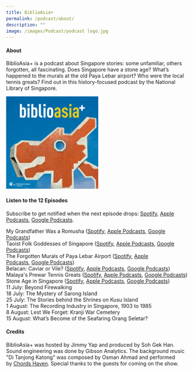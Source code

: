 ```yaml
---
title: BiblioAsia+
permalink: /podcast/about/
description: ""
image: /images/Podcast/podcast logo.jpg
---
```

#### **About** ####
BiblioAsia+ is a podcast about Singapore stories: some unfamiliar, others forgotten, all fascinating. Does Singapore have a stone age? What’s happened to the murals at the old Paya Lebar airport? Who were the local tennis greats? Find out in this history-focused podcast by the National Library of Singapore.

<img src="/images/Podcast/podcast%20logo.jpg" style="width:50%; height:auto;">

#### **Listen to the 12 Episodes** ####
Subscribe to get notified when the next episode drops:
[Spotify](https://open.spotify.com/show/66PYiIthr1KqQhJ82XH4DN), [Apple Podcasts](https://podcasts.apple.com/us/podcast/biblioasia/id1688142751), [Google Podcasts](https://podcasts.google.com/feed/aHR0cHM6Ly9mZWVkcy5jYXB0aXZhdGUuZm0vYmlibGlvYXNpYS8). 

My Grandfather Was a Romusha ([Spotify](https://open.spotify.com/episode/4D67FbUNy43fDHajMH606E),&nbsp;[Apple Podcasts](https://podcasts.apple.com/us/podcast/my-grandfather-was-a-r%C5%8Dmusha/id1688142751?i=1000617459997),&nbsp;[Google Podcasts](https://podcasts.google.com/feed/aHR0cHM6Ly9mZWVkcy5jYXB0aXZhdGUuZm0vYmlibGlvYXNpYS8/episode/ZDBkYmQyMDItY2UwMy00NzFmLWIwYmEtM2E4ODBmMzE5MWM4?sa=X&amp;ved=0CAUQkfYCahcKEwiIwraqrc__AhUAAAAAHQAAAAAQAQ))<br>
Taoist Folk Goddesses of Singapore ([Spotify](https://open.spotify.com/episode/6COay7lTYYnZgd0xnUa0ss),&nbsp;[Apple Podcasts](https://podcasts.apple.com/us/podcast/taoist-folk-goddesses-of-singapore/id1688142751?i=1000617460019),&nbsp;[Google Podcasts](https://podcasts.google.com/feed/aHR0cHM6Ly9mZWVkcy5jYXB0aXZhdGUuZm0vYmlibGlvYXNpYS8/episode/MzFkNjBkMTktZjU5ZS00MmU0LTkwOWMtYWYwOGE5MjNjYTYx?sa=X&amp;ved=0CAUQkfYCahcKEwjQ656Prc__AhUAAAAAHQAAAAAQAQ))<br>
The Forgotten Murals of Paya Lebar Airport ([Spotify](https://open.spotify.com/episode/7Gpzkdqb8ILfsRCTXYsQaj),&nbsp;[Apple Podcasts](https://podcasts.apple.com/us/podcast/the-forgotten-murals-of-paya-lebar-airport/id1688142751?i=1000617459856),&nbsp;[Google Podcasts](https://podcasts.google.com/feed/aHR0cHM6Ly9mZWVkcy5jYXB0aXZhdGUuZm0vYmlibGlvYXNpYS8/episode/NGFlZWM5ODYtZWE5Mi00NWIzLTk5MjEtNmQ1MzcwZjg2MDZi?sa=X&amp;ved=0CAcQkfYCahcKEwjQ656Prc__AhUAAAAAHQAAAAAQDA))<br>
Belacan: Caviar or Vile? ([Spotify](https://open.spotify.com/episode/44jFPdoQ8w4HHltZ6WVxd8),&nbsp;[Apple Podcasts](https://podcasts.apple.com/us/podcast/belacan-caviar-or-vile/id1688142751?i=1000617460051),&nbsp;[Google Podcasts](https://podcasts.google.com/feed/aHR0cHM6Ly9mZWVkcy5jYXB0aXZhdGUuZm0vYmlibGlvYXNpYS8/episode/N2IwOGNkM2UtNDRkNS00OTg2LTkyOWMtNjg0NDhlZGNkNmVi?sa=X&amp;ved=0CAcQkfYCahcKEwjQ656Prc__AhUAAAAAHQAAAAAQFA))<br>
Malaya's Prewar Tennis Greats ([Spotify](https://open.spotify.com/episode/3FxCFroVDr8s6kWphZM5dX),&nbsp;[Apple Podcasts](https://podcasts.apple.com/us/podcast/malayas-prewar-tennis-greats/id1688142751?i=1000618378685),&nbsp;[Google Podcasts](https://podcasts.google.com/feed/aHR0cHM6Ly9mZWVkcy5jYXB0aXZhdGUuZm0vYmlibGlvYXNpYS8/episode/MWUxMzIwYTYtZmQwNi00ZWExLTllMGQtYzI5ZGM1MTlhZjMz?sa=X&amp;ved=0CAUQkfYCahcKEwiwu9KegeL_AhUAAAAAHQAAAAAQCg))<br>
Stone Age in Singapore ([Spotify](https://open.spotify.com/episode/4HQaaXkCjvSGtOBeoh7m2v),&nbsp;[Apple Podcasts](https://podcasts.apple.com/us/podcast/stone-age-in-singapore/id1688142751?i=1000619152656),&nbsp;[Google Podcasts](https://podcasts.google.com/feed/aHR0cHM6Ly9mZWVkcy5jYXB0aXZhdGUuZm0vYmlibGlvYXNpYS8/episode/MGQ0OGNlM2UtOWExMi00ZjI2LTlmYTUtMGU2ODgzNjg2NGQ3?sa=X&amp;ved=0CAUQkfYCahcKEwiA993t6vP_AhUAAAAAHQAAAAAQAQ))<br>
11 July: Beyond Firewalking<br>
18 July: The Mystery of Sarong Island<br>
25 July: The Stories behind the Shrines on Kusu Island<br>
1 August: The Recording Industry in Singapore, 1903 to 1985<br>
8 August: Lest We Forget: Kranji War Cemetery<br>
15 August: What’s Become of the Seafaring Orang Seletar?<br>

#### **Credits** ####
BiblioAsia+ was hosted by Jimmy Yap and produced by Soh Gek Han. Sound engineering was done by Gibson Analytics. The background music "Di Tanjong Katong" was composed by Osman Ahmad and performed by&nbsp;[Chords Haven](https://www.youtube.com/watch?v=uA2v7ka5TAI). Special thanks to the guests for coming on the show.